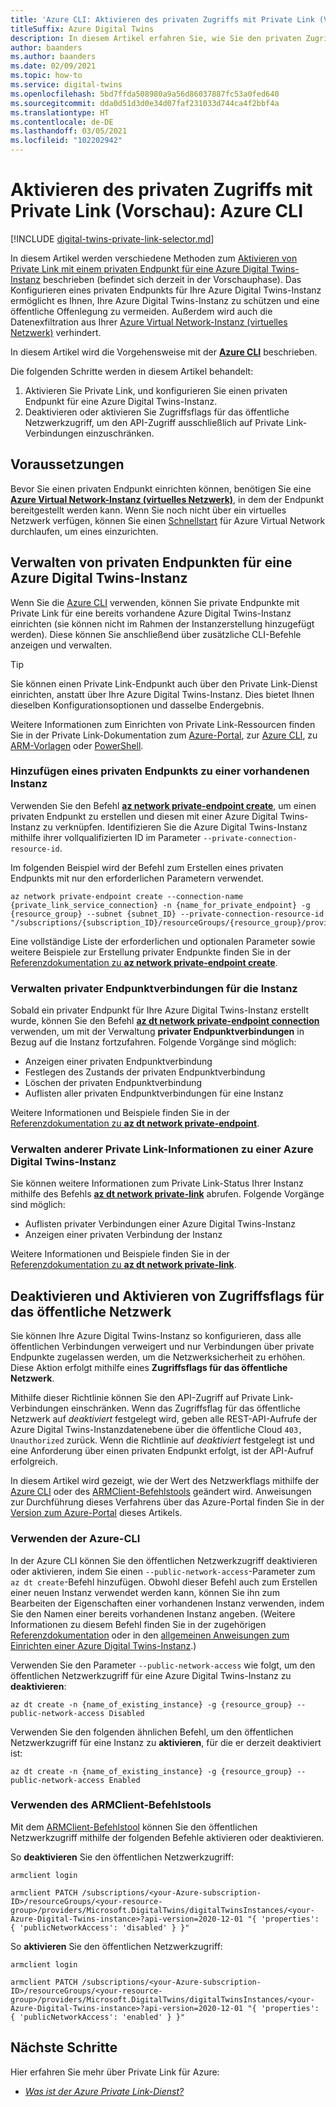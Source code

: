 ```yaml
---
title: 'Azure CLI: Aktivieren des privaten Zugriffs mit Private Link (Vorschau)'
titleSuffix: Azure Digital Twins
description: In diesem Artikel erfahren Sie, wie Sie den privaten Zugriff für Azure Digital Twins-Lösungen mit Private Link über die Azure CLI aktivieren.
author: baanders
ms.author: baanders
ms.date: 02/09/2021
ms.topic: how-to
ms.service: digital-twins
ms.openlocfilehash: 5bd7ffda508980a9a56d86037887fc53a0fed640
ms.sourcegitcommit: dda0d51d3d0e34d07faf231033d744ca4f2bbf4a
ms.translationtype: HT
ms.contentlocale: de-DE
ms.lasthandoff: 03/05/2021
ms.locfileid: "102202942"
---
```

# <a name="enable-private-access-with-private-link-preview-azure-cli"></a>Aktivieren des privaten Zugriffs mit Private Link (Vorschau): Azure CLI

[!INCLUDE [digital-twins-private-link-selector.md](../../includes/digital-twins-private-link-selector.md)]

In diesem Artikel werden verschiedene Methoden zum [Aktivieren von Private Link mit einem privaten Endpunkt für eine Azure Digital Twins-Instanz](concepts-security.md#private-network-access-with-azure-private-link-preview) beschrieben (befindet sich derzeit in der Vorschauphase). Das Konfigurieren eines privaten Endpunkts für Ihre Azure Digital Twins-Instanz ermöglicht es Ihnen, Ihre Azure Digital Twins-Instanz zu schützen und eine öffentliche Offenlegung zu vermeiden. Außerdem wird auch die Datenexfiltration aus Ihrer [Azure Virtual Network-Instanz (virtuelles Netzwerk)](../virtual-network/virtual-networks-overview.md) verhindert.

In diesem Artikel wird die Vorgehensweise mit der [**Azure CLI**](/cli/azure/what-is-azure-cli) beschrieben.

Die folgenden Schritte werden in diesem Artikel behandelt: 
1. Aktivieren Sie Private Link, und konfigurieren Sie einen privaten Endpunkt für eine Azure Digital Twins-Instanz.
1. Deaktivieren oder aktivieren Sie Zugriffsflags für das öffentliche Netzwerkzugriff, um den API-Zugriff ausschließlich auf Private Link-Verbindungen einzuschränken.

## <a name="prerequisites"></a>Voraussetzungen

Bevor Sie einen privaten Endpunkt einrichten können, benötigen Sie eine [**Azure Virtual Network-Instanz (virtuelles Netzwerk)**](../virtual-network/virtual-networks-overview.md), in dem der Endpunkt bereitgestellt werden kann. Wenn Sie noch nicht über ein virtuelles Netzwerk verfügen, können Sie einen [Schnellstart](../virtual-network/quick-create-portal.md) für Azure Virtual Network durchlaufen, um eines einzurichten.

## <a name="manage-private-endpoints-for-an-azure-digital-twins-instance"></a>Verwalten von privaten Endpunkten für eine Azure Digital Twins-Instanz 

Wenn Sie die [Azure CLI](/cli/azure/what-is-azure-cli) verwenden, können Sie private Endpunkte mit Private Link für eine bereits vorhandene Azure Digital Twins-Instanz einrichten (sie können nicht im Rahmen der Instanzerstellung hinzugefügt werden). Diese können Sie anschließend über zusätzliche CLI-Befehle anzeigen und verwalten. 

>[!TIP]
> Sie können einen Private Link-Endpunkt auch über den Private Link-Dienst einrichten, anstatt über Ihre Azure Digital Twins-Instanz. Dies bietet Ihnen dieselben Konfigurationsoptionen und dasselbe Endergebnis.
>
> Weitere Informationen zum Einrichten von Private Link-Ressourcen finden Sie in der Private Link-Dokumentation zum [Azure-Portal](../private-link/create-private-endpoint-portal.md), zur [Azure CLI](../private-link/create-private-endpoint-cli.md), zu [ARM-Vorlagen](../private-link/create-private-endpoint-template.md) oder [PowerShell](../private-link/create-private-endpoint-powershell.md).

### <a name="add-a-private-endpoint-to-an-existing-instance"></a>Hinzufügen eines privaten Endpunkts zu einer vorhandenen Instanz

Verwenden Sie den Befehl [**az network private-endpoint create**](/cli/azure/network/private-endpoint#az_network_private_endpoint_create), um einen privaten Endpunkt zu erstellen und diesen mit einer Azure Digital Twins-Instanz zu verknüpfen. Identifizieren Sie die Azure Digital Twins-Instanz mithilfe ihrer vollqualifizierten ID im Parameter `--private-connection-resource-id`.

Im folgenden Beispiel wird der Befehl zum Erstellen eines privaten Endpunkts mit nur den erforderlichen Parametern verwendet.

```azurecli-interactive
az network private-endpoint create --connection-name {private_link_service_connection} -n {name_for_private_endpoint} -g {resource_group} --subnet {subnet_ID} --private-connection-resource-id "/subscriptions/{subscription_ID}/resourceGroups/{resource_group}/providers/Microsoft.DigitalTwins/digitalTwinsInstances/{Azure_Digital_Twins_instance_name}" 
```

Eine vollständige Liste der erforderlichen und optionalen Parameter sowie weitere Beispiele zur Erstellung privater Endpunkte finden Sie in der [Referenzdokumentation zu **az network private-endpoint create**](/cli/azure/network/private-endpoint#az_network_private_endpoint_create).

### <a name="manage-private-endpoint-connections-on-the-instance"></a>Verwalten privater Endpunktverbindungen für die Instanz

Sobald ein privater Endpunkt für Ihre Azure Digital Twins-Instanz erstellt wurde, können Sie den Befehl [**az dt network private-endpoint connection**](/cli/azure/ext/azure-iot/dt/network/private-endpoint/connection) verwenden, um mit der Verwaltung **privater Endpunktverbindungen** in Bezug auf die Instanz fortzufahren. Folgende Vorgänge sind möglich:
* Anzeigen einer privaten Endpunktverbindung
* Festlegen des Zustands der privaten Endpunktverbindung
* Löschen der privaten Endpunktverbindung
* Auflisten aller privaten Endpunktverbindungen für eine Instanz

Weitere Informationen und Beispiele finden Sie in der [Referenzdokumentation zu **az dt network private-endpoint**](/cli/azure/ext/azure-iot/dt/network/private-endpoint).

### <a name="manage-other-private-link-information-on-an-azure-digital-twins-instance"></a>Verwalten anderer Private Link-Informationen zu einer Azure Digital Twins-Instanz

Sie können weitere Informationen zum Private Link-Status Ihrer Instanz mithilfe des Befehls [**az dt network private-link**](/cli/azure/ext/azure-iot/dt/network/private-link) abrufen. Folgende Vorgänge sind möglich:
* Auflisten privater Verbindungen einer Azure Digital Twins-Instanz
* Anzeigen einer privaten Verbindung der Instanz

Weitere Informationen und Beispiele finden Sie in der [Referenzdokumentation zu **az dt network private-link**](/cli/azure/ext/azure-iot/dt/network/private-link).

## <a name="disable--enable-public-network-access-flags"></a>Deaktivieren und Aktivieren von Zugriffsflags für das öffentliche Netzwerk

Sie können Ihre Azure Digital Twins-Instanz so konfigurieren, dass alle öffentlichen Verbindungen verweigert und nur Verbindungen über private Endpunkte zugelassen werden, um die Netzwerksicherheit zu erhöhen. Diese Aktion erfolgt mithilfe eines **Zugriffsflags für das öffentliche Netzwerk**. 

Mithilfe dieser Richtlinie können Sie den API-Zugriff auf Private Link-Verbindungen einschränken. Wenn das Zugriffsflag für das öffentliche Netzwerk auf *deaktiviert* festgelegt wird, geben alle REST-API-Aufrufe der Azure Digital Twins-Instanzdatenebene über die öffentliche Cloud `403, Unauthorized` zurück. Wenn die Richtlinie auf *deaktiviert* festgelegt ist und eine Anforderung über einen privaten Endpunkt erfolgt, ist der API-Aufruf erfolgreich.

In diesem Artikel wird gezeigt, wie der Wert des Netzwerkflags mithilfe der [Azure CLI](/cli/azure/) oder des [ARMClient-Befehlstools](https://github.com/projectkudu/ARMClient) geändert wird. Anweisungen zur Durchführung dieses Verfahrens über das Azure-Portal finden Sie in der [Version zum Azure-Portal](how-to-enable-private-link-portal.md) dieses Artikels.

### <a name="use-the-azure-cli"></a>Verwenden der Azure-CLI

In der Azure CLI können Sie den öffentlichen Netzwerkzugriff deaktivieren oder aktivieren, indem Sie einen `--public-network-access`-Parameter zum `az dt create`-Befehl hinzufügen. Obwohl dieser Befehl auch zum Erstellen einer neuen Instanz verwendet werden kann, können Sie ihn zum Bearbeiten der Eigenschaften einer vorhandenen Instanz verwenden, indem Sie den Namen einer bereits vorhandenen Instanz angeben. (Weitere Informationen zu diesem Befehl finden Sie in der zugehörigen [Referenzdokumentation](/cli/azure/ext/azure-iot/dt#ext_azure_iot_az_dt_create) oder in den [allgemeinen Anweisungen zum Einrichten einer Azure Digital Twins-Instanz](how-to-set-up-instance-cli.md#create-the-azure-digital-twins-instance).)

Verwenden Sie den Parameter `--public-network-access` wie folgt, um den öffentlichen Netzwerkzugriff für eine Azure Digital Twins-Instanz zu **deaktivieren**:

```azurecli-interactive
az dt create -n {name_of_existing_instance} -g {resource_group} --public-network-access Disabled
```

Verwenden Sie den folgenden ähnlichen Befehl, um den öffentlichen Netzwerkzugriff für eine Instanz zu **aktivieren**, für die er derzeit deaktiviert ist:

```azurecli-interactive
az dt create -n {name_of_existing_instance} -g {resource_group} --public-network-access Enabled
```

### <a name="usethe-armclientcommand-tool"></a>Verwenden des ARMClient-Befehlstools 

Mit dem [ARMClient-Befehlstool](https://github.com/projectkudu/ARMClient) können Sie den öffentlichen Netzwerkzugriff mithilfe der folgenden Befehle aktivieren oder deaktivieren. 

So **deaktivieren** Sie den öffentlichen Netzwerkzugriff:
  
```cmd/sh
armclient login 

armclient PATCH /subscriptions/<your-Azure-subscription-ID>/resourceGroups/<your-resource-group>/providers/Microsoft.DigitalTwins/digitalTwinsInstances/<your-Azure-Digital-Twins-instance>?api-version=2020-12-01 "{ 'properties': { 'publicNetworkAccess': 'disabled' } }"  
```

So **aktivieren** Sie den öffentlichen Netzwerkzugriff:  
  
```cmd/sh
armclient login 

armclient PATCH /subscriptions/<your-Azure-subscription-ID>/resourceGroups/<your-resource-group>/providers/Microsoft.DigitalTwins/digitalTwinsInstances/<your-Azure-Digital-Twins-instance>?api-version=2020-12-01 "{ 'properties': { 'publicNetworkAccess': 'enabled' } }"  
``` 

## <a name="next-steps"></a>Nächste Schritte

Hier erfahren Sie mehr über Private Link für Azure: 
* [*Was ist der Azure Private Link-Dienst?*](../private-link/private-link-service-overview.md)